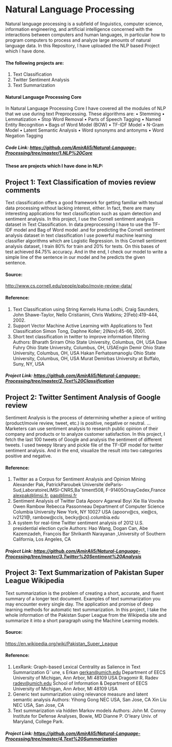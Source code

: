 # Natural Language Processing
Natural language processing is a subfield of linguistics, computer science, information engineering, and artificial intelligence concerned with the interactions between computers and human languages, in particular how to program computers to process and analyze large amounts of natural language data. In this Repository, I have uploaded the NLP based Project which I have done. 
#### The following projects are:
1.	Text Classification
2.	Twitter Sentiment Analysis
4.	Text  Summarization  

#### Natural Language Processing Core
In Natural Language Processing Core I have covered all the modules of NLP that we use during text Preprocessing.
These algorithms are:
•	Stemming
•	Lemmatization
•	Stop Word Removal
•	Parts of Speech Tagging
•	Named Entity Recognition 
•	Bags of Word Model (BOW)
•	TF-IDF Model
•	N-Gram Model
•	Latent Semantic Analysis
•	Word synonyms and antonyms 
•	Word Negation Tagging
##### Code Link: https://github.com/AmirAli5/Natural-Language-Processing/tree/master/1.NLP%20Core


#### These are projects which I have done in NLP:
## Project 1: Text Classification of movies review comments
Text classification offers a good framework for getting familiar with textual data processing without lacking interest, either. In fact, there are many interesting applications for text classification such as spam detection and sentiment analysis. In this project, I use the Cornell sentiment analysis dataset in Text Classification. In data preprocessing I have to use the TF-IDF model and Bag of Word model .and for predicting the Cornell sentiment analysis dataset in text classification I use powerful machine learning classifier algorithms which are Logistic Regression. In this Cornell sentiment analysis dataset, I train 80% for train and 20% for tests. On this bases of test achieved 84.75% accuracy. And in the end, I check our model to write a simple line of the sentence in our model and he predicts the given sentence.
#### Source:
http://www.cs.cornell.edu/people/pabo/movie-review-data/
#### Reference:
1.	Text Classification using String Kernels Huma Lodhi, Craig Saunders, John Shawe-Taylor, Nello Cristianini, Chris Watkins; 2(Feb):419-444, 2002.
2.	Support Vector Machine Active Learning with Applications to Text Classification Simon Tong, Daphne Koller; 2(Nov):45-66, 2001.
3.	Short text classification in twitter to improve information filtering  Authors: Bharath Sriram Ohio State University, Columbus, OH, USA Dave Fuhry Ohio State University, Columbus, OH, USAEngin Demir Ohio State University, Columbus, OH, USA Hakan Ferhatosmanoglu Ohio State University, Columbus, OH, USA Murat Demirbas University at Buffalo, Suny, NY, USA
##### Project Link: https://github.com/AmirAli5/Natural-Language-Processing/tree/master/2.Text%20Classification

## Project 2: Twitter Sentiment Analysis of Google review
Sentiment Analysis is the process of determining whether a piece of writing (product/movie review, tweet, etc.) is positive, negative or neutral. ... Marketers can use sentiment analysis to research public opinion of their company and products or to analyze customer satisfaction. In this project, I fetch the last 100 tweets of Google and analysis the sentiment of different tweets. I used tweepy library and pickle file of the TF-IDF model for twitter sentiment analysis. And in the end, visualize the result into two categories positive and negative.
#### Reference:
1.	Twitter as a Corpus for Sentiment Analysis and Opinion Mining Alexander Pak, PatrickParoubek Universite´deParis-Sud,LaboratoireLIMSI-CNRS,Baˆtiment508, F-91405OrsayCedex,France alexpak@limsi.fr,  pap@limsi.fr
2.	Sentiment Analysis of Twitter Data Apoorv Agarwal Boyi Xie Ilia Vovsha Owen Rambow Rebecca Passonneau Department of Computer Science Columbia University New York, NY 10027 USA {apoorv@cs,  xie@cs, iv2121@, rambow@ccls,  becky@cs}.columbia.edu
3.	A system for real-time Twitter sentiment analysis of 2012 U.S. presidential election cycle Authors: Hao Wang, Dogan Can, Abe Kazemzadeh, François Bar  Shrikanth Narayanan ,University of Southern California, Los Angeles, CA
##### Project Link: https://github.com/AmirAli5/Natural-Language-Processing/tree/master/3.Twitter%20Sentiment%20Analysis

## Project 3: Text Summarization of Pakistan Super League Wikipedia
Text summarization is the problem of creating a short, accurate, and fluent summary of a longer text document. Examples of text summarization you may encounter every single day. The application and promise of deep learning methods for automatic text summarization. In this project, I take the whole information of the Pakistan Super League from the Wikipedia site and summarize it into a short paragraph using the Machine Learning models.
#### Source:
https://en.wikipedia.org/wiki/Pakistan_Super_League
#### Reference:
1.	LexRank: Graph-based Lexical Centrality as Salience in Text Summarization G¨une¸ s Erkan gerkan@umich.edu  Department of EECS University of Michigan, Ann Arbor, MI 48109 USA Dragomir R. Radev radev@umich.edu School of Information & Department of EECS University of Michigan, Ann Arbor, MI 48109 USA
2.	Generic text summarization using relevance measure and latent semantic analysis Authors: Yihong Gong NEC USA, San Jose, CA Xin Liu NEC USA, San Jose, CA
3.	Text summarization via hidden Markov models Authors:	John M. Conroy	Institute for Defense Analyses, Bowie, MD Dianne P. O'leary Univ. of Maryland, College Park.
##### Project Link: https://github.com/AmirAli5/Natural-Language-Processing/tree/master/4.Text%20Summarization
